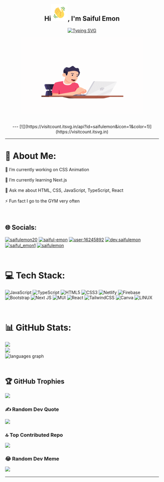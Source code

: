 <section align="center">
<h1 align="center">Hi<img src="Wave.gif" height="55" width="55" />, I'm Saiful Emon</h1>
<a href="https://git.io/typing-svg"><img src="https://readme-typing-svg.herokuapp.com?font=Fira+Code&pause=1000&color=FFD00E&center=true&vCenter=true&width=435&lines=Frontend+Web+Developer;JavaScript+Programmer;React.js+Developer;Shopify+Expert" alt="Typing SVG" /></a>
<p align="center"><img src="programiing.gif" width="400" height="250"  /></p>
<br/>
---
[![](https://visitcount.itsvg.in/api?id=saifulemon&icon=1&color=1)](https://visitcount.itsvg.in)
  
<hr />
</section>  

# 💫 About Me:
🔭 I’m currently working on CSS Animation<br><br>🌱 I’m currently learning Next.js<br><br>💬 Ask me about HTML, CSS, JavaScript, TypeScript, React<br><br>⚡ Fun fact I go to the GYM very often


<br />


## 🌐 Socials:
<p>
<a href="https://twitter.com/saifulemon20" target="blank"><img align="center" src="https://raw.githubusercontent.com/rahuldkjain/github-profile-readme-generator/master/src/images/icons/Social/twitter.svg" alt="saifulemon20" height="30" width="40" /></a>
<a href="https://linkedin.com/in/saiful-emon" target="blank"><img align="center" src="https://raw.githubusercontent.com/rahuldkjain/github-profile-readme-generator/master/src/images/icons/Social/linked-in-alt.svg" alt="saiful-emon" height="30" width="40" /></a>
<a href="https://stackoverflow.com/users/user:16245892" target="blank"><img align="center" src="https://raw.githubusercontent.com/rahuldkjain/github-profile-readme-generator/master/src/images/icons/Social/stack-overflow.svg" alt="user:16245892" height="30" width="40" /></a>
<a href="https://fb.com/dev.saifulemon" target="blank"><img align="center" src="https://raw.githubusercontent.com/rahuldkjain/github-profile-readme-generator/master/src/images/icons/Social/facebook.svg" alt="dev.saifulemon" height="30" width="40" /></a>
<a href="https://instagram.com/dev.saifulemon" target="blank"><img align="center" src="https://raw.githubusercontent.com/rahuldkjain/github-profile-readme-generator/master/src/images/icons/Social/instagram.svg" alt="saiful_emon1" height="30" width="40" /></a>
<a href="https://www.hackerrank.com/saifulemon" target="blank"><img align="center" src="https://raw.githubusercontent.com/rahuldkjain/github-profile-readme-generator/master/src/images/icons/Social/hackerrank.svg" alt="saifulemon" height="30" width="40" /></a>
</p>
<br />

# 💻 Tech Stack:
![JavaScript](https://img.shields.io/badge/javascript-%23323330.svg?style=for-the-badge&logo=javascript&logoColor=%23F7DF1E) ![TypeScript](https://img.shields.io/badge/typescript-%23007ACC.svg?style=for-the-badge&logo=typescript&logoColor=white) ![HTML5](https://img.shields.io/badge/html5-%23E34F26.svg?style=for-the-badge&logo=html5&logoColor=white) ![CSS3](https://img.shields.io/badge/css3-%231572B6.svg?style=for-the-badge&logo=css3&logoColor=white) ![Netlify](https://img.shields.io/badge/netlify-%23000000.svg?style=for-the-badge&logo=netlify&logoColor=#00C7B7) ![Firebase](https://img.shields.io/badge/firebase-%23039BE5.svg?style=for-the-badge&logo=firebase) ![Bootstrap](https://img.shields.io/badge/bootstrap-%23563D7C.svg?style=for-the-badge&logo=bootstrap&logoColor=white) ![Next JS](https://img.shields.io/badge/Next-black?style=for-the-badge&logo=next.js&logoColor=white) ![MUI](https://img.shields.io/badge/MUI-%230081CB.svg?style=for-the-badge&logo=material-ui&logoColor=white) ![React](https://img.shields.io/badge/react-%2320232a.svg?style=for-the-badge&logo=react&logoColor=%2361DAFB) ![TailwindCSS](https://img.shields.io/badge/tailwindcss-%2338B2AC.svg?style=for-the-badge&logo=tailwind-css&logoColor=white) ![Canva](https://img.shields.io/badge/Canva-%2300C4CC.svg?style=for-the-badge&logo=Canva&logoColor=white) ![LINUX](https://img.shields.io/badge/Linux-FCC624?style=for-the-badge&logo=linux&logoColor=black)

<br/>

# 📊 GitHub Stats:
![](https://github-readme-stats.vercel.app/api?username=saifulemon&theme=yeblu&hide_border=false&include_all_commits=true&count_private=true)<br/>
![](https://github-readme-streak-stats.herokuapp.com/?user=saifulemon&theme=yeblu&hide_border=false)<br/>
<img src="https://github-readme-stats.vercel.app/api/top-langs?locale=en&hide_title=false&layout=compact&card_width=420&langs_count=11&theme=yeblu&hide_border=false&username=saifulemon" height="200" alt="languages graph"  />

<br/>

## 🏆 GitHub Trophies
![](https://github-profile-trophy.vercel.app/?username=saifulemon&theme=radical&no-frame=false&no-bg=false&margin-w=4)

### ✍️ Random Dev Quote
![](https://quotes-github-readme.vercel.app/api?type=vetical&theme=radical)

### 🔝 Top Contributed Repo
![](https://github-contributor-stats.vercel.app/api?username=saifulemon&limit=5&theme=gruvbox&combine_all_yearly_contributions=true)

### 😂 Random Dev Meme
<img src='https://randommeme-five.vercel.app/' style="height: 400px;"/>

---

